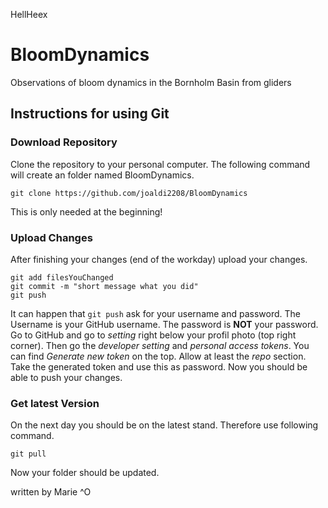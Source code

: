 HellHeex
# BloomDynamics
Observations of bloom dynamics in the Bornholm Basin from gliders

## Instructions for using Git

### Download Repository
Clone the repository to your personal computer. 
The following command will create an folder named BloomDynamics.
```
git clone https://github.com/joaldi2208/BloomDynamics
```
This is only needed at the beginning!

### Upload Changes
After finishing your changes (end of the workday) upload your changes.
```
git add filesYouChanged
git commit -m "short message what you did"
git push
```
It can happen that `git push` ask for your username and password. 
The Username is your GitHub username. The password is **NOT** your password. 
Go to GitHub and go to *setting* right below your profil photo (top right corner).
Then go the *developer setting* and *personal access tokens*. 
You can find *Generate new token* on the top. Allow at least the *repo* section.
Take the generated token and use this as password. Now you should be able to push your changes.

### Get latest Version
On the next day you should be on the latest stand. Therefore use following command.
```
git pull
```
Now your folder should be updated.

written by Marie ^O

